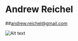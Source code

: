 # Andrew Reichel
##andrew.reichel@gmail.com

![Alt text](https://pbs.twimg.com/profile_images/430895947204132864/I22QDsEN.jpeg)
